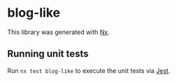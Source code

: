 # blog-like

This library was generated with [Nx](https://nx.dev).

## Running unit tests

Run `nx test blog-like` to execute the unit tests via [Jest](https://jestjs.io).
